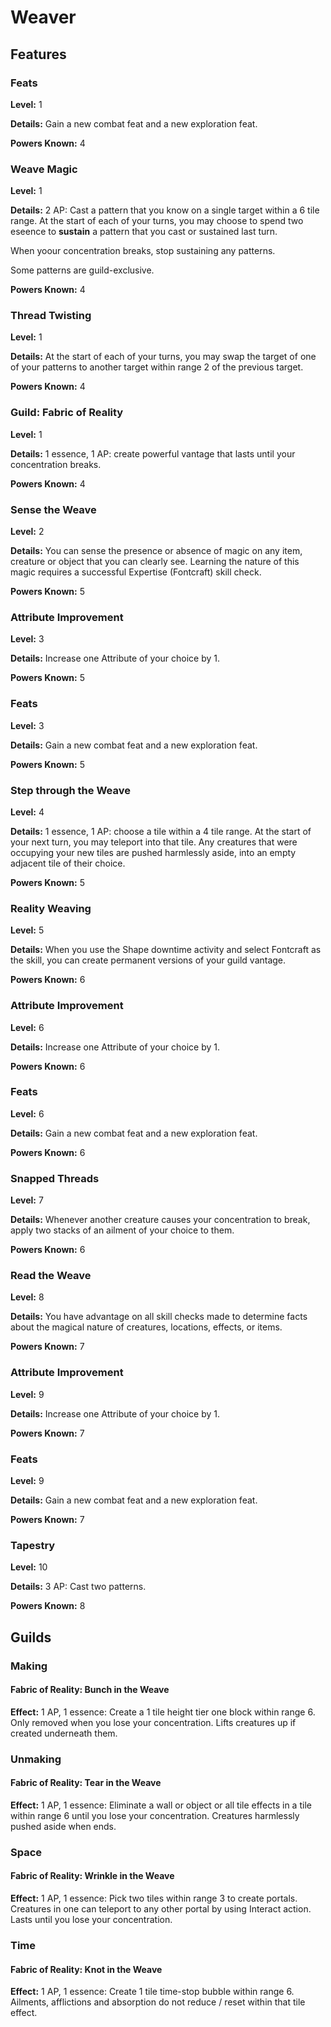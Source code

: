 # Weaver

## Features

### Feats

**Level:** 1

**Details:** Gain a new combat feat and a new exploration feat.

**Powers Known:** 4

### Weave Magic

**Level:** 1

**Details:** 2 AP: Cast a pattern that you know on a single target within a 6 tile range. At the start of each of your turns, you may choose to spend two eseence to **sustain** a pattern that you cast or sustained last turn.

When yoour concentration breaks, stop sustaining any patterns.

Some patterns are guild-exclusive.

**Powers Known:** 4

### Thread Twisting

**Level:** 1

**Details:** At the start of each of your turns, you may swap the target of one of your patterns to another target within range 2 of the previous target.

**Powers Known:** 4

### Guild: Fabric of Reality

**Level:** 1

**Details:** 1 essence, 1 AP: create powerful vantage that lasts until your concentration breaks.

**Powers Known:** 4

### Sense the Weave

**Level:** 2

**Details:** You can sense the presence or absence of magic on any item, creature or object that you can clearly see. Learning the nature of this magic requires a successful Expertise (Fontcraft) skill check.

**Powers Known:** 5

### Attribute Improvement

**Level:** 3

**Details:** Increase one Attribute of your choice by 1.

**Powers Known:** 5

### Feats

**Level:** 3

**Details:** Gain a new combat feat and a new exploration feat.

**Powers Known:** 5

### Step through the Weave

**Level:** 4

**Details:** 1 essence, 1 AP: choose a tile within a 4 tile range. At the start of your next turn, you may teleport into that tile. Any creatures that were occupying your new tiles are pushed harmlessly aside, into an empty adjacent tile of their choice.

**Powers Known:** 5

### Reality Weaving

**Level:** 5

**Details:** When you use the Shape downtime activity and select Fontcraft as the skill, you can create permanent versions of your guild vantage.

**Powers Known:** 6

### Attribute Improvement

**Level:** 6

**Details:** Increase one Attribute of your choice by 1.

**Powers Known:** 6

### Feats

**Level:** 6

**Details:** Gain a new combat feat and a new exploration feat.

**Powers Known:** 6

### Snapped Threads

**Level:** 7

**Details:** Whenever another creature causes your concentration to break, apply two stacks of an ailment of your choice to them.

**Powers Known:** 6

### Read the Weave

**Level:** 8

**Details:** You have advantage on all skill checks made to determine facts about the magical nature of creatures, locations, effects, or items.

**Powers Known:** 7

### Attribute Improvement

**Level:** 9

**Details:** Increase one Attribute of your choice by 1.

**Powers Known:** 7

### Feats

**Level:** 9

**Details:** Gain a new combat feat and a new exploration feat.

**Powers Known:** 7

### Tapestry

**Level:** 10

**Details:** 3 AP: Cast two patterns.

**Powers Known:** 8

## Guilds

### Making

#### Fabric of Reality: Bunch in the Weave

**Effect:** 1 AP, 1 essence: Create a 1 tile height tier one block within range 6. Only removed when you lose your concentration. Lifts creatures up if created underneath them.

### Unmaking

#### Fabric of Reality: Tear in the Weave

**Effect:** 1 AP, 1 essence: Eliminate a wall or object or all tile effects in a tile within range 6 until you lose your concentration. Creatures harmlessly pushed aside when ends.

### Space

#### Fabric of Reality: Wrinkle in the Weave

**Effect:** 1 AP, 1 essence: Pick two tiles within range 3 to create portals. Creatures in one can teleport to any other portal by using Interact action. Lasts until you lose your concentration.

### Time

#### Fabric of Reality: Knot in the Weave

**Effect:** 1 AP, 1 essence: Create 1 tile time-stop bubble within range 6. Ailments, afflictions and absorption do not reduce / reset within that tile effect.
